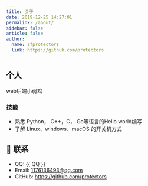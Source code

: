 ```yaml
---
title: 关于
date: 2019-12-25 14:27:01
permalink: /about/
sidebar: false
article: false
author:
  name: zfprotectors
  link: https://github.com/protectors
---
```



## 个人
web后端小弱鸡

### 技能
* 熟悉 Python， C++，C， Go等语言的Hello world编写
* 了解 Linux、windows、macOS 的开关机方式

## :email: 联系

- QQ: <a :href="qqUrl">{{ QQ }}</a>
- Email:  <a href="mailto:1176136493@qq.com">1176136493@qq.com</a>
- GitHub: <https://github.com/protectors>

<script>
  export default {
    data(){
      return {
        QQ: '1176136493',
        qqUrl: `tencent://message/?uin=${this.QQ}&Site=&Menu=yes`
      }
    },
    mounted(){
      const flag =  navigator.userAgent.match(/(phone|pad|pod|iPhone|iPod|ios|iPad|Android|Mobile|BlackBerry|IEMobile|MQQBrowser|JUC|Fennec|wOSBrowser|BrowserNG|WebOS|Symbian|Windows Phone)/i);
      if(flag){
        this.qqUrl = `mqqwpa://im/chat?chat_type=wpa&uin=${this.QQ}&version=1&src_type=web&web_src=oicqzone.com`
      }
    }
  }
</script>
